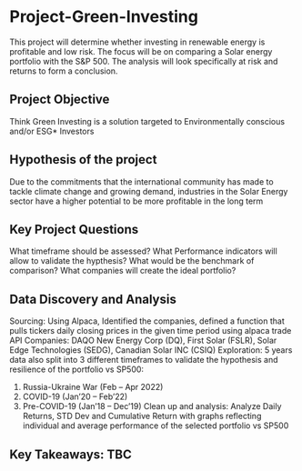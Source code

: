 # Project-Green-Investing
This project will determine whether investing in renewable energy is profitable and low risk. The focus will be on comparing a Solar energy portfolio with the S&amp;P 500. The analysis will look specifically at risk and returns to form a conclusion. 

## Project Objective

Think Green Investing is a solution targeted to Environmentally conscious and/or ESG* Investors

## Hypothesis of the project

Due to the commitments that the international community has made to tackle climate change and growing demand, industries in the Solar Energy sector have a higher potential to be more profitable in the long term

## Key Project Questions

What timeframe should be assessed?
What Performance indicators will allow to validate the hypthesis?
What would be the benchmark of comparison? 
What companies will create the ideal portfolio?

## Data Discovery and Analysis 

Sourcing: Using Alpaca, Identified the companies, defined a function that  pulls tickers daily closing prices in the given time period using alpaca trade API
Companies: DAQO New Energy Corp (DQ), First Solar (FSLR), Solar Edge Technologies (SEDG), Canadian Solar INC (CSIQ)
Exploration: 5 years data also split into 3 different timeframes to validate the hypothesis and resilience of the portfolio vs SP500: 
1. Russia-Ukraine War (Feb – Apr 2022)
2. COVID-19 (Jan’20 – Feb’22)
3. Pre-COVID-19 (Jan’18 – Dec’19)
Clean up and analysis: Analyze Daily Returns, STD Dev and Cumulative Return with graphs reflecting individual and average performance of the selected portfolio vs SP500 

## Key Takeaways: TBC
